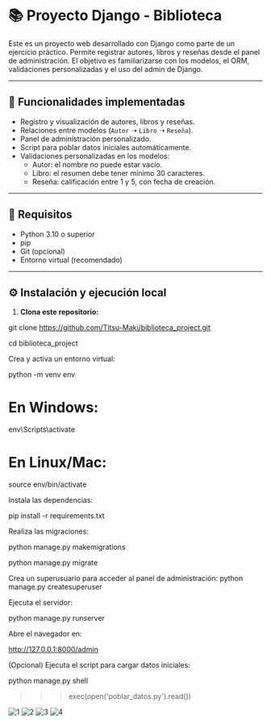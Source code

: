 # 📚 Proyecto Django - Biblioteca

Este es un proyecto web desarrollado con Django como parte de un ejercicio práctico. Permite registrar autores, libros y reseñas desde el panel de administración. El objetivo es familiarizarse con los modelos, el ORM, validaciones personalizadas y el uso del admin de Django.

---

## 🚀 Funcionalidades implementadas

- Registro y visualización de autores, libros y reseñas.
- Relaciones entre modelos (`Autor` ➝ `Libro` ➝ `Reseña`).
- Panel de administración personalizado.
- Script para poblar datos iniciales automáticamente.
- Validaciones personalizadas en los modelos:
  - Autor: el nombre no puede estar vacío.
  - Libro: el resumen debe tener mínimo 30 caracteres.
  - Reseña: calificación entre 1 y 5, con fecha de creación.

---

## 🧰 Requisitos

- Python 3.10 o superior
- pip
- Git (opcional)
- Entorno virtual (recomendado)

---

## ⚙️ Instalación y ejecución local

1. **Clona este repositorio:**

git clone https://github.com/Titsu-Maki/biblioteca_project.git

cd biblioteca_project


Crea y activa un entorno virtual:

python -m venv env


# En Windows:

env\Scripts\activate
# En Linux/Mac:

source env/bin/activate


Instala las dependencias:

pip install -r requirements.txt


Realiza las migraciones: 

python manage.py makemigrations

python manage.py migrate


Crea un superusuario para acceder al panel de administración:
python manage.py createsuperuser


Ejecuta el servidor:  

python manage.py runserver


Abre el navegador en:

http://127.0.0.1:8000/admin


(Opcional) Ejecuta el script para cargar datos iniciales:

python manage.py shell

>>> exec(open('poblar_datos.py').read())

![1](https://github.com/user-attachments/assets/aa44aa1f-7a47-442c-b250-67082ff636e6)
![2](https://github.com/user-attachments/assets/816440eb-ee2b-48e1-a728-0c80f522a901)
![3](https://github.com/user-attachments/assets/84ba9518-3609-48c7-8daa-9664a5a5566d)
![4](https://github.com/user-attachments/assets/f464b1d5-3150-44b1-85f3-050b2c9dd67a)
